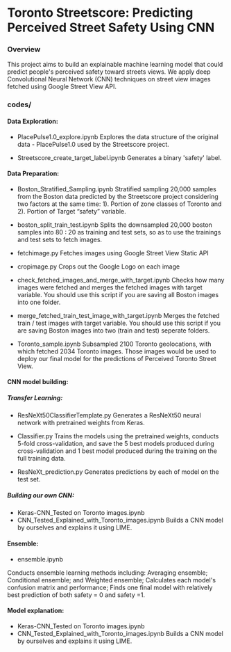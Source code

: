 # Toronto Streetscore: Predicting Perceived Street Safety Using CNN

### Overview
This project aims to build an explainable machine learning model that could predict people's perceived safety toward streets views.
We apply deep Convolutional Neural Network (CNN) techniques on street view images fetched using Google Street View API.


### codes/    

#### Data Exploration:
* PlacePulse1.0_explore.ipynb
Explores the data structure of the original data - PlacePulse1.0 used by the Streetscore project. 

* Streetscore_create_target_label.ipynb
Generates a binary 'safety' label.
 
#### Data Preparation:
* Boston_Stratified_Sampling.ipynb
Stratified sampling 20,000 samples from the Boston data predicted by the Streetscore project considering two factors at the same time: 1). Portion of zone classes of Toronto and 2). Portion of Target “safety” variable.

* boston_split_train_test.ipynb
Splits the downsampled 20,000 boston samples into 80 : 20 as training and test sets, so as to use the trainings and test sets to fetch images.

* fetchimage.py
Fetches images using Google Street View Static API

*  cropimage.py
Crops out the Google Logo on each image

*  check_fetched_images_and_merge_with_target.ipynb
Checks how many images were fetched and merges the fetched images with target variable. You should use this script if you are saving all Boston images into one folder. 

*  merge_fetched_train_test_image_with_target.ipynb
Merges the fetched train / test images with target variable. You should use this script if you are saving Boston images into two  (train and test) seperate folders. 

*  Toronto_sample.ipynb
Subsampled 2100 Toronto geolocations, with which fetched 2034 Toronto images. Those images would be used to deploy our final model for the predictions of Perceived Toronto Street View. 

#### CNN model building:

##### Transfer Learning: 

*  ResNeXt50ClassifierTemplate.py
Generates a ResNeXt50 neural network with pretrained weights from Keras.

*  Classifier.py
Trains the models using the pretrained weights, conducts 5-fold cross-validation, and save the 5 best models produced during cross-validation and 1 best model produced during the training on the full training data. 

*  ResNeXt_prediction.py
Generates predictions by each of model on the test set. 

##### Building our own CNN: 

*  Keras-CNN_Tested on Toronto images.ipynb
*  CNN_Tested_Explained_with_Toronto_images.ipynb
Builds a CNN model by ourselves and explains it using LIME.

#### Ensemble:
*  ensemble.ipynb

Conducts ensemble learning methods including: Averaging ensemble; Conditional ensemble; and Weighted ensemble; Calculates each model's confusion matrix and performance;  Finds one final model with relatively best prediction of both safety = 0 and safety =1.
 
#### Model explanation:
*  Keras-CNN_Tested on Toronto images.ipynb
*  CNN_Tested_Explained_with_Toronto_images.ipynb
Builds a CNN model by ourselves and explains it using LIME.

